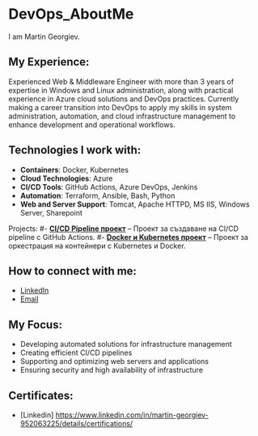 # DevOps_AboutMe
I am Martin Georgiev.

## My Experience:
Experienced Web & Middleware Engineer with more than 3 years of expertise in Windows and Linux administration, along with practical experience in Azure cloud solutions and DevOps practices. Currently making a career transition into DevOps to apply my skills in system administration, automation, and cloud infrastructure management to enhance development and operational workflows.

## Technologies I work with:
- **Containers**: Docker, Kubernetes
- **Cloud Technologies**: Azure
- **CI/CD Tools**: GitHub Actions, Azure DevOps, Jenkins
- **Automation**: Terraform, Ansible, Bash, Python
- **Web and Server Support**: Tomcat, Apache HTTPD, MS IIS, Windows Server, Sharepoint

Projects:
#- **[CI/CD Pipeline проект]((https://github.com/placeholderimperia/Student-Registry-App.git))** – Проект за създаване на CI/CD pipeline с GitHub Actions.
#- **[Docker и Kubernetes проект](https://github.com/placeholderimperia/kubernetes-project.git)** – Проект за оркестрация на контейнери с Kubernetes и Docker.

## How to connect with me:
- [LinkedIn](www.linkedin.com/in/martin-georgiev-952063225)
- [Email](martin.georgiev5564@outlook.com)


## My Focus:
- Developing automated solutions for infrastructure management
- Creating efficient CI/CD pipelines
- Supporting and optimizing web servers and applications
- Ensuring security and high availability of infrastructure

## Certificates:
- [Linkedin] https://www.linkedin.com/in/martin-georgiev-952063225/details/certifications/
